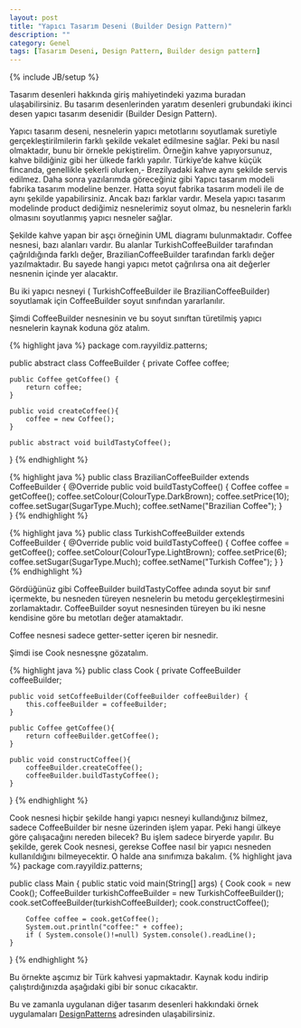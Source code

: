 ```yaml
---
layout: post
title: "Yapıcı Tasarım Deseni (Builder Design Pattern)"
description: ""
category: Genel
tags: [Tasarım Deseni, Design Pattern, Builder design pattern]
---
```


{% include JB/setup %}


Tasarım desenleri hakkında giriş mahiyetindeki yazıma buradan ulaşabilirsiniz. Bu tasarım desenlerinden yaratım desenleri grubundaki ikinci desen yapıcı tasarım desenidir (Builder Design Pattern).

Yapıcı tasarım deseni, nesnelerin yapıcı metotlarını soyutlamak suretiyle gerçekleştirilmilerin farklı şekilde vekalet edilmesine sağlar. Peki bu nasıl olmaktadır, bunu bir örnekle pekiştirelim. Örneğin kahve yapıyorsunuz, kahve bildiğiniz gibi her ülkede farklı yapılır. Türkiye’de kahve küçük fincanda, genellikle şekerli olurken,- Brezilyadaki kahve aynı şekilde servis edilmez. Daha sonra yazılarımda göreceğiniz gibi Yapıcı tasarım modeli fabrika tasarım modeline benzer. Hatta soyut fabrika tasarım modeli ile de aynı şekilde yapabilirsiniz. Ancak bazı farklar vardır. Mesela yapıcı tasarım modelinde product dediğimiz nesnelerimiz soyut olmaz, bu nesnelerin farklı olmasını soyutlanmış yapıcı nesneler sağlar.

Şekilde kahve yapan bir aşçı örneğinin UML diagramı bulunmaktadır. Coffee nesnesi, bazı alanları vardır. Bu alanlar TurkishCoffeeBuilder tarafından çağrıldığında farklı değer, BrazilianCoffeeBuilder tarafından farklı değer yazılmaktadır. Bu sayede hangi yapıcı metot çağrılırsa ona ait değerler nesnenin içinde yer alacaktır.

Bu iki yapıcı nesneyi ( TurkishCoffeeBuilder ile BrazilianCoffeeBuilder) soyutlamak için CoffeeBuilder soyut sınıfından yararlanılır.

Şimdi CoffeeBuilder nesnesinin ve bu soyut sınıftan türetilmiş yapıcı nesnelerin kaynak koduna göz atalım.

{% highlight java %}
package com.rayyildiz.patterns;
 
public abstract class CoffeeBuilder {
	private Coffee coffee;
 
	public Coffee getCoffee() {
		return coffee;
  	}
 
	public void createCoffee(){
		coffee = new Coffee();
	}
	
	public abstract void buildTastyCoffee();
}
{% endhighlight %}

{% highlight java %}
public class BrazilianCoffeeBuilder extends CoffeeBuilder {
	@Override
	public void buildTastyCoffee() {
		Coffee coffee = getCoffee();
		coffee.setColour(ColourType.DarkBrown);
		coffee.setPrice(10);
		coffee.setSugar(SugarType.Much);
		coffee.setName("Brazilian Coffee");
	}	
}
{% endhighlight %}

{% highlight java %}
public class TurkishCoffeeBuilder extends CoffeeBuilder {
	@Override
	public void buildTastyCoffee() {
		Coffee coffee = getCoffee();
    	coffee.setColour(ColourType.LightBrown);
    	coffee.setPrice(6);
    	coffee.setSugar(SugarType.Much);
    	coffee.setName("Turkish Coffee");
	}
}
{% endhighlight %}

Gördüğünüz gibi CoffeeBuilder buildTastyCoffee adında soyut bir sınıf içermekte, bu nesneden türeyen nesnelerin bu metodu gerçekleştirmesini zorlamaktadır. CoffeeBuilder soyut nesnesinden türeyen bu iki nesne kendisine göre bu metotları değer atamaktadır.

Coffee nesnesi sadece getter-setter içeren bir nesnedir.

Şimdi ise Cook nesnesşne gözatalım.

{% highlight java %}
public class Cook {
	private CoffeeBuilder coffeeBuilder;
 
	public void setCoffeeBuilder(CoffeeBuilder coffeeBuilder) {
		this.coffeeBuilder = coffeeBuilder;
	}
 
	public Coffee getCoffee(){
		return coffeeBuilder.getCoffee();
	}
 
	public void constructCoffee(){
		coffeeBuilder.createCoffee();
		coffeeBuilder.buildTastyCoffee();
	}
}
{% endhighlight %}

Cook nesnesi hiçbir şekilde hangi yapıcı nesneyi kullandığınız bilmez, sadece CoffeeBuilder bir nesne üzerinden işlem yapar. Peki hangi ülkeye göre çalışacağını nereden bilecek? Bu işlem sadece biryerde yapılır. Bu şekilde, gerek Cook nesnesi, gerekse Coffee nasıl bir yapıcı nesneden kullanıldığını bilmeyecektir. O halde ana sınıfımıza bakalım.
{% highlight java %}
package com.rayyildiz.patterns;
 
public class Main {
	public static void main(String[] args) {
		Cook cook = new Cook();
		CoffeeBuilder turkishCoffeeBuilder = new TurkishCoffeeBuilder();
		cook.setCoffeeBuilder(turkishCoffeeBuilder);
		cook.constructCoffee();

		Coffee coffee = cook.getCoffee();
		System.out.println("coffee:" + coffee);
		if ( System.console()!=null) System.console().readLine();
	}
}
{% endhighlight %}

Bu örnekte aşcımız bir Türk kahvesi yapmaktadır. Kaynak kodu indirip çalıştırdığınızda aşağıdaki gibi bir sonuc cıkacaktır.

Bu ve zamanla uygulanan diğer tasarım desenleri hakkındaki örnek uygulamaları [DesignPatterns](http://github.com/rayyildiz/DesignPatterns "Design Patterns") adresinden ulaşabilirsiniz.


